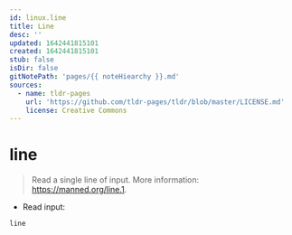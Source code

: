 ```yaml
---
id: linux.line
title: Line
desc: ''
updated: 1642441815101
created: 1642441815101
stub: false
isDir: false
gitNotePath: 'pages/{{ noteHiearchy }}.md'
sources:
  - name: tldr-pages
    url: 'https://github.com/tldr-pages/tldr/blob/master/LICENSE.md'
    license: Creative Commons
---
```

# line

> Read a single line of input.
> More information: <https://manned.org/line.1>.

- Read input:

`line`


